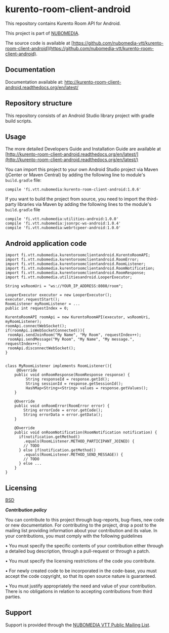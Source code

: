 kurento-room-client-android
=================
This repository contains Kurento Room API for Android.

This project is part of [NUBOMEDIA](http://www.nubomedia.eu).

The source code is available at [https://github.com/nubomedia-vtt/kurento-room-client-android](https://github.com/nubomedia-vtt/kurento-room-client-android).

Documentation
--------------------

Documentation available at: http://kurento-room-client-android.readthedocs.org/en/latest/

Repository structure
--------------------
This repository consists of an Android Studio library project with gradle build scripts. 

Usage
--------
The more detailed Developers Guide and Installation Guide are available at [http://kurento-room-client-android.readthedocs.org/en/latest/](http://kurento-room-client-android.readthedocs.org/en/latest/)

You can import this project to your own Android Studio project via Maven (jCenter or Maven Central) by adding the following line to module's `build.gradle` file:
```
compile 'fi.vtt.nubomedia:kurento-room-client-android:1.0.6'
```

If you want to build the project from source, you need to import the third-party libraries via Maven by adding the following lines to
the module's `build.gradle` file
```
compile 'fi.vtt.nubomedia:utilities-android:1.0.0'
compile 'fi.vtt.nubomedia:jsonrpc-ws-android:1.0.4'
compile 'fi.vtt.nubomedia:webrtcpeer-android:1.0.0'
```

Android application code
------------------------
```
import fi.vtt.nubomedia.kurentoroomclientandroid.KurentoRoomAPI;
import fi.vtt.nubomedia.kurentoroomclientandroid.RoomError;
import fi.vtt.nubomedia.kurentoroomclientandroid.RoomListener;
import fi.vtt.nubomedia.kurentoroomclientandroid.RoomNotification;
import fi.vtt.nubomedia.kurentoroomclientandroid.RoomResponse;
import fi.vtt.nubomedia.utilitiesandroid.LooperExecutor;

String wsRoomUri = "ws://YOUR_IP_ADDRESS:8080/room";

LooperExecutor executor = new LooperExecutor();
executor.requestStart();
RoomListener myRoomListener = ...
public int requestIndex = 0;

KurentoRoomAPI roomApi = new KurentoRoomAPI(executor, wsRoomUri, myRoomListener);
roomApi.connectWebSocket();
if(roomApi.isWebSocketConnected()){
 roomApi.sendJoinRoom("My Name", "My Room", requestIndex++);
 roomApi.sendMessage("My Room", "My Name", "My message.", requestIndex++);
 roomApi.disconnectWebSocket();
}


```

```
class MyRoomListener implements RoomListener(){
     @Override
    public void onRoomResponse(RoomResponse response) {
         String responseId = response.getId(); 
         String sessionId = response.getSessionId();
         HashMap<String><String> values = response.getValues();  
    }

    @Override
    public void onRoomError(RoomError error) {
        String errorCode = error.getCode();
        String errorData = error.getData();
    }

    @Override
    public void onRoomNotification(RoomNotification notification) {
      if(notification.getMethod()
        .equals(RoomListener.METHOD_PARTICIPANT_JOINED) {
        // TODO        
      } else if(notification.getMethod()
        .equals(RoomListener.METHOD_SEND_MESSAGE)) {
        // TODO
      } else ...
    }
}
```


Licensing
---------
[BSD](https://github.com/nubomedia-vtt/kurento-room-client-android/blob/master/LICENSE)

***Contribution policy***

You can contribute to this project through bug-reports, bug-fixes, new code or new documentation. For contributing to the project, drop a post to the mailing list providing information about your contribution and its value. In your contributions, you must comply with the following guidelines

•	You must specify the specific contents of your contribution either through a detailed bug description, through a pull-request or through a patch.

•	You must specify the licensing restrictions of the code you contribute.

•	For newly created code to be incorporated in the code-base, you must accept the code copyright, so that its open source nature is guaranteed.

•	You must justify appropriately the need and value of your contribution. There is no obligations in relation to accepting contributions from third parties.

Support
-------
Support is provided through the [NUBOMEDIA VTT Public Mailing List](https://groups.google.com/forum/#!forum/nubomedia-vtt).

